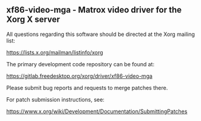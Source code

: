 xf86-video-mga - Matrox video driver for the Xorg X server
----------------------------------------------------------

All questions regarding this software should be directed at the
Xorg mailing list:

  https://lists.x.org/mailman/listinfo/xorg

The primary development code repository can be found at:

  https://gitlab.freedesktop.org/xorg/driver/xf86-video-mga

Please submit bug reports and requests to merge patches there.

For patch submission instructions, see:

  https://www.x.org/wiki/Development/Documentation/SubmittingPatches

